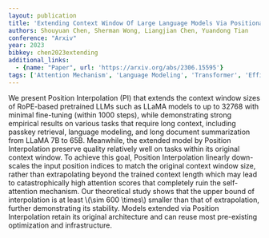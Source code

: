 ```yaml
---
layout: publication
title: 'Extending Context Window Of Large Language Models Via Positional Interpolation'
authors: Shouyuan Chen, Sherman Wong, Liangjian Chen, Yuandong Tian
conference: "Arxiv"
year: 2023
bibkey: chen2023extending
additional_links:
  - {name: "Paper", url: 'https://arxiv.org/abs/2306.15595'}
tags: ['Attention Mechanism', 'Language Modeling', 'Transformer', 'Efficiency and Optimization', 'Training Techniques', 'Model Architecture', 'Applications', 'Fine-Tuning', 'Reinforcement Learning', 'Pretraining Methods']
---
```

We present Position Interpolation (PI) that extends the context window sizes
of RoPE-based pretrained LLMs such as LLaMA models to up to 32768 with minimal
fine-tuning (within 1000 steps), while demonstrating strong empirical results
on various tasks that require long context, including passkey retrieval,
language modeling, and long document summarization from LLaMA 7B to 65B.
Meanwhile, the extended model by Position Interpolation preserve quality
relatively well on tasks within its original context window. To achieve this
goal, Position Interpolation linearly down-scales the input position indices to
match the original context window size, rather than extrapolating beyond the
trained context length which may lead to catastrophically high attention scores
that completely ruin the self-attention mechanism. Our theoretical study shows
that the upper bound of interpolation is at least \\(\sim 600 \times\\) smaller
than that of extrapolation, further demonstrating its stability. Models
extended via Position Interpolation retain its original architecture and can
reuse most pre-existing optimization and infrastructure.
